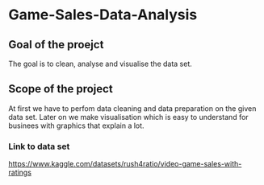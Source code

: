 # Game-Sales-Data-Analysis

## Goal of the proejct
The goal is to clean, analyse and visualise the data set.

## Scope of the project
At first we have to perfom data cleaning and data preparation on the given data set. Later on we make visualisation which is easy to understand for businees with graphics that explain a lot.

### Link to data set 
https://www.kaggle.com/datasets/rush4ratio/video-game-sales-with-ratings
